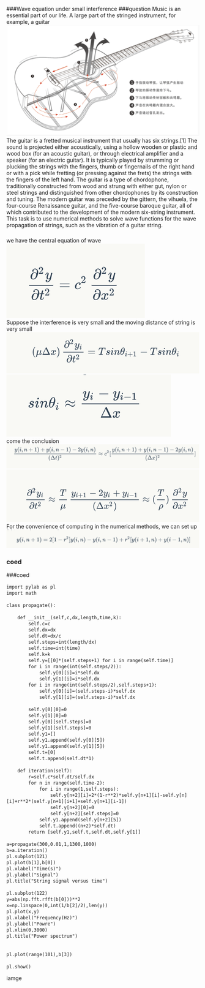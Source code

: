 ###Wave equation under  small interference
###question
Music is an essential part of our life. A large part of the stringed instrument, for example, a guitar
<br>
![](https://github.com/chenzhuo316/Compuational_physics_N2014301020138/blob/master/gif/QQ20171230-013342%402x.png)<br>
The guitar is a fretted musical instrument that usually has six strings.[1] The sound is projected either acoustically, using a hollow wooden or plastic and wood box (for an acoustic guitar), or through electrical amplifier and a speaker (for an electric guitar). It is typically played by strumming or plucking the strings with the fingers, thumb or fingernails of the right hand or with a pick while fretting (or pressing against the frets) the strings with the fingers of the left hand. The guitar is a type of chordophone, traditionally constructed from wood and strung with either gut, nylon or steel strings and distinguished from other chordophones by its construction and tuning. The modern guitar was preceded by the gittern, the vihuela, the four-course Renaissance guitar, and the five-course baroque guitar, all of which contributed to the development of the modern six-string instrument.<br>
This task is to use numerical methods to solve wave functions for the wave propagation of strings, such as the vibration of a guitar string.<br>
###
we have the central equation of wave 
![](https://github.com/chenzhuo316/Compuational_physics_N2014301020138/blob/master/gif/QQ20171231-035703%402x.png)<br>
Suppose the interference is very small and the moving distance of string is very small
![](https://github.com/chenzhuo316/Compuational_physics_N2014301020138/blob/master/gif/QQ20171231-035708%402x.png)<br>
![](https://github.com/chenzhuo316/Compuational_physics_N2014301020138/blob/master/gif/QQ20180101-012446%402x.png)<br>
come the conclusion
![](https://github.com/chenzhuo316/Compuational_physics_N2014301020138/blob/master/gif/QQ20171231-035722%402x.png)<br>
![](https://github.com/chenzhuo316/Compuational_physics_N2014301020138/blob/master/gif/QQ20180101-012452%402x.png)<br>
For the convenience of computing in the numerical methods,  we can set up
![](https://github.com/chenzhuo316/Compuational_physics_N2014301020138/blob/master/gif/QQ20171231-035729%402x.png)<br>
### coed

###coed
```import numpy as np
import pylab as pl
import math 

class propagate():

    def __init__(self,c,dx,length,time,k):
        self.c=c
        self.dx=dx
        self.dt=dx/c
        self.steps=int(length/dx)
        self.time=int(time)
        self.k=k
        self.y=[[0]*(self.steps+1) for i in range(self.time)] 
        for i in range(int(self.steps/2)):
            self.y[0][i]=i*self.dx
            self.y[1][i]=i*self.dx
        for i in range(int(self.steps/2),self.steps+1):
            self.y[0][i]=(self.steps-i)*self.dx
            self.y[1][i]=(self.steps-i)*self.dx

        self.y[0][0]=0
        self.y[1][0]=0
        self.y[0][self.steps]=0
        self.y[1][self.steps]=0
        self.y1=[]
        self.y1.append(self.y[0][5])
        self.y1.append(self.y[1][5])
        self.t=[0]
        self.t.append(self.dt*1)
        
    def iteration(self):
        r=self.c*self.dt/self.dx
        for n in range(self.time-2):
            for i in range(1,self.steps):
                self.y[n+2][i]=2*(1-r**2)*self.y[n+1][i]-self.y[n][i]+r**2*(self.y[n+1][i+1]+self.y[n+1][i-1])
                self.y[n+2][0]=0
                self.y[n+2][self.steps]=0
            self.y1.append(self.y[n+2][5])
            self.t.append((n+2)*self.dt)
        return [self.y1,self.t,self.dt,self.y[1]]
    
a=propagate(300,0.01,1,1300,1000)
b=a.iteration()
pl.subplot(121)
pl.plot(b[1],b[0])
pl.xlabel("Time(s)")
pl.ylabel("Signal")
pl.title("String signal versus time")

pl.subplot(122)
y=abs(np.fft.rfft(b[0]))**2
x=np.linspace(0,int(1/b[2]/2),len(y))
pl.plot(x,y)
pl.xlabel("Frequency(Hz)")
pl.ylabel("Powre")
pl.xlim(0,3000)
pl.title("Power spectrum")


pl.plot(range(101),b[3])

pl.show()
```
iamge
![]()<br>
![]()<br>
